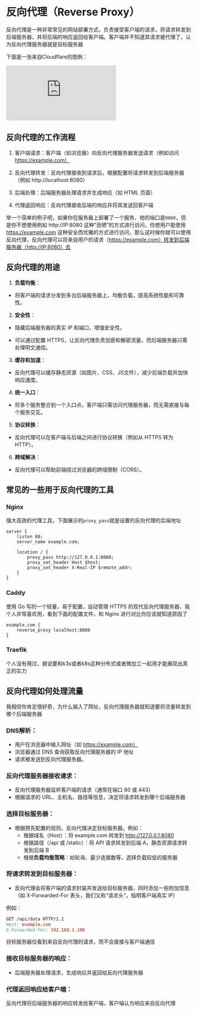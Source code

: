 # 反向代理（Reverse Proxy）

反向代理是一种非常常见的网站部署方式，负责接受客户端的请求，将请求转发到后端服务器，并将后端的响应返回给客户端。客户端并不知道其请求被代理了，认为反向代理服务器就是目标服务器

下面是一张来自Cloudflare的图例：

![image](https://pic.juniortree.com/app/hide.php?key=c24rblEwemxSN3N6bkVNU0ZPMVJUZnFFME9PZjVaTUcvQT09)

## 反向代理的工作流程

1. 客户端请求：客户端（如浏览器）向反向代理服务器发送请求（例如访问 https://example.com）

2. 反向代理转发：反向代理接收到请求后，根据配置将请求转发到后端服务器（例如 http://localhost:8080）

3. 后端处理：后端服务器处理请求并生成响应（如 HTML 页面）

4. 代理返回响应：反向代理接收后端的响应并将其发送回客户端

举一个简单的例子吧，如果你在服务器上部署了一个服务，他的端口是`8080`，但是你不想使用例如 http://IP:8080 这种“丑陋”的方式进行访问，你想用户能使用 https://example.com 这种安全而优雅的方式进行访问，那么这时候你就可以使用反向代理，反向代理可以将来自用户的请求（https://example.com）转发到后端服务器（http://IP:8080）去

## 反向代理的用途

1. **负载均衡**：

- 将客户端的请求分发到多台后端服务器上，均衡负载，提高系统性能和可靠性。

2. **安全性**：

- 隐藏后端服务器的真实 IP 和端口，增强安全性。

- 可以通过配置 HTTPS，让反向代理负责加密和解密流量，而后端服务器只需处理明文通信。

3. **缓存和加速**：

- 反向代理可以缓存静态资源（如图片、CSS、JS文件），减少后端负载并加快响应速度。

4. **统一入口**：

- 将多个服务整合到一个入口点，客户端只需访问代理服务器，而无需直接与每个服务交互。

5. **协议转换**：

- 反向代理可以在客户端与后端之间进行协议转换（例如从 HTTPS 转为 HTTP）。

6. **跨域解决**：

- 反向代理可以帮助前端绕过浏览器的跨域限制（CORS）。

## 常见的一些用于反向代理的工具

### Nginx

强大高效的代理工具，下面展示的`proxy_pass`就是设置的反向代理的后端地址

```nginx
server {
    listen 80;
    server_name example.com;
    
    location / {
        proxy_pass http://127.0.0.1:8080;
        proxy_set_header Host $host;
        proxy_set_header X-Real-IP $remote_addr;
    }
}
```

### Caddy

使用 Go 写的一个轻量，易于配置，自动管理 HTTPS 的现代反向代理服务器，我个人非常喜欢用，看到下面的配置文件，和 Nginx 进行对比你应该就知道原因了

```Caddyfile
example.com {
    reverse_proxy localhost:8080
}
```

### Traefik

个人没有用过，据说要和k3s或者k8s这种分布式或者微加工一起用才能展现出真正的实力

## 反向代理如何处理流量

我相信你肯定很好奇，为什么输入了网址，反向代理服务器就知道要将流量转发到哪个后端服务器

### DNS解析：

- 用户在浏览器中输入网址（如 https://example.com）
- 浏览器通过 DNS 查询获取反向代理服务器的 IP 地址
- 请求被发送到反向代理服务器。

### 反向代理服务器接收请求：

- 反向代理服务器监听客户端的请求（通常在端口 80 或 443）
- 根据请求的 URL、主机名、路径等信息，决定将请求转发到哪个后端服务器

### 选择目标服务器：

- 根据预先配置的规则，反向代理决定目标服务器。例如：
  - 根据域名（Host）：将 example.com 转发到 http://127.0.0.1:8080
  - 根据路径（/api 或 /static）：将 API 请求转发到后端 A，静态资源请求转发到后端 B
  - 根据**负载均衡策略**：如轮询、最少连接数等，选择负载较低的服务器

### 将请求转发到目标服务器：

-   反向代理会将客户端的请求封装并发送给目标服务器，同时添加一些附加信息（如 X-Forwarded-For 表头，我们又称“请求头”，指明客户端真实 IP）

例如：
```makefile
GET /api/data HTTP/1.1
Host: example.com
X-Forwarded-For: 192.168.1.100
```

目标服务器仅看到来自反向代理的请求，而不会直接与客户端通信

### 接收目标服务器的响应：

- 后端服务器处理请求，生成响应并返回给反向代理服务器

### 代理返回响应给客户端：

反向代理将后端服务器的响应转发给客户端，客户端认为响应来自反向代理